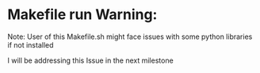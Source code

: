 # Makefile run Warning:

Note: User of this Makefile.sh might face issues with some python libraries if not installed


I will be addressing this Issue in the next milestone
